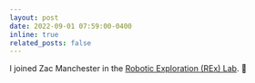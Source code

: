 ```yaml
---
layout: post
date: 2022-09-01 07:59:00-0400
inline: true
related_posts: false
---
```


I joined Zac Manchester in the [Robotic Exploration (REx) Lab](http://roboticexplorationlab.org/). :rocket:
